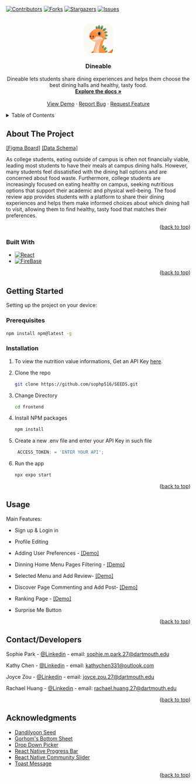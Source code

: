 
<a id="readme-top"></a>

[![Contributors][contributors-shield]][contributors-url]
[![Forks][forks-shield]][forks-url]
[![Stargazers][stars-shield]][stars-url]
[![Issues][issues-shield]][issues-url]



<!-- PROJECT LOGO -->
<br />
<div align="center">
  <a href="https://github.com/sophp516/SEEDS">
    <img src="images/dino.png" alt="Logo" width="80" height="80">
  </a>

<h3 align="center">Dineable</h3>

  <p align="center">
    Dineable lets students share dining experiences and helps them choose the best dining halls and healthy, tasty food.
    <br />
    <a href="https://github.com/sophp516/SEEDS"><strong>Explore the docs »</strong></a>
    <br />
    <br />
    <a href="https://github.com/user-attachments/assets/0193d6cf-907d-4280-83ad-f1b5c627ff5a">View Demo</a>
    ·
    <a href="https://github.com/sophp516/SEEDS/issues/new?labels=bug&template=bug-report---.md">Report Bug</a>
    ·
    <a href="https://github.com/sophp516/SEEDS/issues/new?labels=enhancement&template=feature-request---.md">Request Feature</a>
  </p>
</div>



<!-- TABLE OF CONTENTS -->
<details>
  <summary>Table of Contents</summary>
  <ol>
    <li>
      <a href="#about-the-project">About The Project</a>
      <ul>
        <li><a href="#built-with">Built With</a></li>
      </ul>
    </li>
    <li>
      <a href="#getting-started">Getting Started</a>
      <ul>
        <li><a href="#prerequisites">Prerequisites</a></li>
        <li><a href="#installation">Installation</a></li>
      </ul>
    </li>
    <li><a href="#usage">Usage</a> (more Demo)</li>
    <li><a href="#contactdevelopers">Contact/Developers</a></li>
    <li><a href="#acknowledgments">Acknowledgments</a></li>
  </ol>
</details>



<!-- ABOUT THE PROJECT -->
## About The Project

[[Figma Board]](https://www.figma.com/design/k86T2yRbwF2zjODRGxbXwE/SEEDS-2024?node-id=1-5&t=wXXycmiHbe2SY9XC-0)
[[Data Schema]](https://github.com/sophp516/SEEDS/issues/118)

As college students, eating outside of campus is often not financially viable, leading most students to have their meals at campus dining halls. However, many students feel dissatisfied with the dining hall options and are concerned about food waste. Furthermore, college students are increasingly focused on eating healthy on campus, seeking nutritious options that support their academic and physical well-being. The food review app provides students with a platform to share their dining experiences and helps them make informed choices about which dining hall to visit, allowing them to find healthy, tasty food that matches their preferences.

<p align="right">(<a href="#readme-top">back to top</a>)</p>



### Built With


* [![React][ReactNative.js]][ReactNative-url]
* [![FireBase][FireBase.js]][FireBase-url]


<p align="right">(<a href="#readme-top">back to top</a>)</p>



<!-- GETTING STARTED -->
## Getting Started

Setting up the project on your device:

### Prerequisites
  ```sh
  npm install npm@latest -g
  ```

### Installation

1. To view the nutrition value informations, Get an API Key [here](https://platform.fatsecret.com/docs/guides/authentication/oauth2). 

2. Clone the repo
   ```sh
   git clone https://github.com/sophp516/SEEDS.git
   ```

3. Change Directory
   ```sh
   cd frontend
   ```
4. Install NPM packages
   ```sh
   npm install
   ```

5. Create a new .env file and enter your API Key in such file
   ```js
    ACCESS_TOKEN: = 'ENTER YOUR API';
   ```
6. Run the app
   ```js
   npx expo start
   ```

<p align="right">(<a href="#readme-top">back to top</a>)</p>



<!-- USAGE EXAMPLES -->
## Usage
Main Features:

* Sign up & Login in

* Profile Editing

* Adding User Preferences - [[Demo]](https://github.com/user-attachments/assets/e11a13dd-452a-4d57-82e8-eba6a46150b2)

* Dinning Home Menu Pages Filtering - [[Demo]](https://github.com/user-attachments/assets/0096bea7-3d50-4f18-b815-172e3298c1ad)

* Selected Menu and Add Review- [[Demo]](https://github.com/user-attachments/assets/ddbcd6fb-a78e-42b9-a90b-4c69e833c6d8)

* Discover Page Commenting and Add Post- [[Demo]](https://github.com/user-attachments/assets/ef5e1368-f400-4f5c-a9c3-439eb415065f)

* Ranking Page - [[Demo]](https://github.com/user-attachments/assets/b5a231cd-6495-4dcc-a987-e3ecd4f294d1)

* Surprise Me Button



<p align="right">(<a href="#readme-top">back to top</a>)</p>





<!-- CONTACT -->
## Contact/Developers

Sophie Park - [@Linkedin](https://www.linkedin.com/in/sophie-park-19b5a928b/) - email: sophie.m.park.27@dartmouth.edu

Kathy Chen - [@Linkedin](https://www.linkedin.com/in/kathy-chen-b35b532a6/) - email: kathychen331@outlook.com

Joyce Zou - [@Linkedin](https://www.linkedin.com/in/joyce-zou-57196a26b/) - email: joyce.zou.27@dartmouth.edu

Rachael Huang - [@Linkedin](https://www.linkedin.com/in/rachaelhuang/) - email: rachael.huang.27@dartmouth.edu



<p align="right">(<a href="#readme-top">back to top</a>)</p>



<!-- ACKNOWLEDGMENTS -->
## Acknowledgments

* [Dandilyoon Seed](https://www.dandilyonn.com/)
* [Gorhom's Bottom Sheet](https://www.npmjs.com/package/@gorhom/bottom-sheet)
* [Drop Down Picker](https://www.npmjs.com/package/react-native-dropdown-picker)
* [React Native Progress Bar](https://www.npmjs.com/package/react-native-progress-bar-horizontal)
* [React Native Community Slider](https://www.npmjs.com/package/@react-native-community/slider)
* [Toast Message](https://www.npmjs.com/package/react-native-toast-message)



<p align="right">(<a href="#readme-top">back to top</a>)</p>



<!-- MARKDOWN LINKS & IMAGES -->
<!-- https://www.markdownguide.org/basic-syntax/#reference-style-links -->
[contributors-shield]: https://img.shields.io/github/contributors/sophp516/SEEDS.svg?style=for-the-badge
[contributors-url]: https://github.com/sophp516/SEEDS/graphs/contributors
[forks-shield]: https://img.shields.io/github/forks/sophp516/SEEDS.svg?style=for-the-badge
[forks-url]: https://github.com/sophp516/SEEDS/network/members
[stars-shield]: https://img.shields.io/github/stars/sophp516/SEEDS.svg?style=for-the-badge
[stars-url]: https://github.com/sophp516/SEEDS/stargazers
[issues-shield]: https://img.shields.io/github/issues/sophp516/SEEDS.svg?style=for-the-badge
[issues-url]: https://github.com/sophp516/SEEDS/issues



[ReactNative.js]: https://img.shields.io/badge/ReactNative-222222?style=for-the-badge&logo=React&logoColor=
[ReactNative-url]: https://reactnative.dev/

[FireBase.js]: https://img.shields.io/badge/firebase-ffca28?style=for-the-badge&logo=firebase&logoColor=black
[FireBase-url]: https://firebase.google.com/
